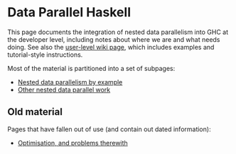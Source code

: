 # Data Parallel Haskell



This page documents the integration of nested data parallelism into GHC at the developer level, including notes about where we are and what needs doing.  See also the [
user-level wiki page](http://haskell.org/haskellwiki/GHC/Data_Parallel_Haskell), which includes examples and tutorial-style instructions.



Most of the material is partitioned into a set of subpages:


- [Nested data parallelism by example](data-parallel/example)
- [Other nested data parallel work](data-parallel/related)

## Old material



Pages that have fallen out of use (and contain out dated information):


- [Optimisation, and problems therewith](data-parallel/optimisation)
